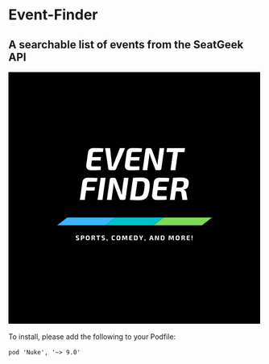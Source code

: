 # Event-Finder
## A searchable list of events from the SeatGeek API



![Event Finder Logo](https://github.com/matvelius/Event-Finder/blob/main/Event%20Finder/Assets.xcassets/launchScreen.imageset/launchScreen.png?raw=true)


To install, please add the following to your Podfile:


```
pod 'Nuke', '~> 9.0'
```

